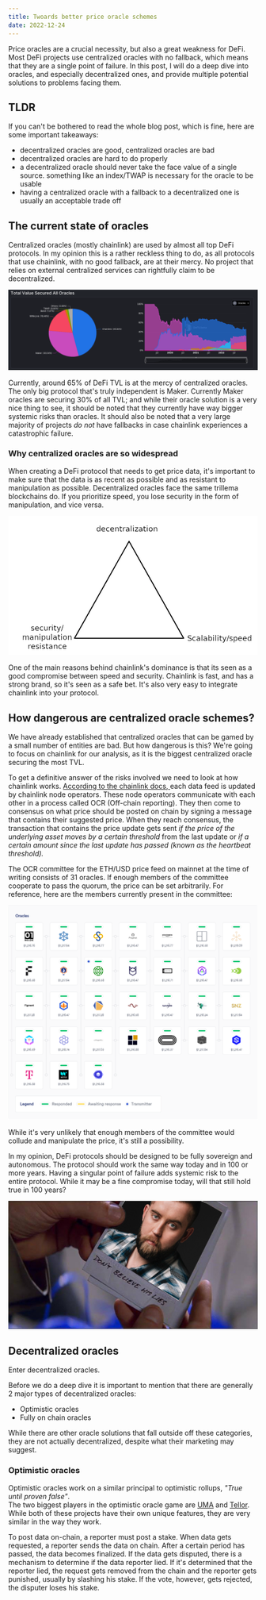 ```yaml
---
title: Twoards better price oracle schemes
date: 2022-12-24
---
```


Price oracles are a crucial necessity, but also a great weakness for DeFi. Most DeFi projects use centralized oracles
with no fallback, which means that they are a single point of failure. In this post, I will do a deep dive into oracles,
and especially decentralized ones, and provide multiple potential solutions to problems facing them.

## TLDR

If you can't be bothered to read the whole blog post, which is fine, here are some important takeaways:

- decentralized oracles are good, centralized oracles are bad
- decentralized oracles are hard to do properly
- a decentralized oracle should never take the face value of a single source. something like an index/TWAP is necessary
for the oracle to be usable
- having a centralized oracle with a fallback to a decentralized one is usually an acceptable trade off

## The current state of oracles

Centralized oracles (mostly chainlink) are used by almost all top DeFi protocols. In my opinion this is a
rather reckless thing to do, as all protocols that use chainlink, with no good fallback, are at their mercy. No project
that relies on external centralized services can rightfully claim to be decentralized.

![Breakdown of oracles by TVL.](./defilamaOracleTvl.png)

Currently, around 65% of DeFi TVL is at the mercy of centralized oracles. The only big protocol that's truly independent 
is Maker. Currently Maker oracles are securing 30% of all TVL; and while their oracle solution is a very nice 
thing to see, it should be noted that they currently have way bigger systemic risks than oracles. 
It should also be noted that a very large majority of projects *do not* have fallbacks in case 
chainlink experiences a catastrophic failure.

### Why centralized oracles are so widespread

When creating a DeFi protocol that needs to get price data, it's important to make sure that the data
is as recent as possible and as resistant to manipulation as possible. Decentralized oracles face the same trillema 
blockchains do. If you prioritize speed, you lose security in the form of manipulation, and vice versa.

![Oracle trillema](./trillema.png)

One of the main reasons behind chainlink's dominance is that its seen as a good compromise between speed and security.
Chainlink is fast, and has a strong brand, so it's seen as a safe bet. It's also very easy to integrate chainlink into
your protocol.

## How dangerous are centralized oracle schemes?

We have already established that centralized oracles that can be gamed by a small number of entities are bad. But how
dangerous is this? We're going to focus on chainlink for our analysis, as it is the biggest centralized oracle securing
the most TVL.   

To get a definitive answer of the risks involved we need to look at how chainlink works. 
[According to the chainlink docs, ](https://docs.chain.link/architecture-overview/architecture-decentralized-model/)
each data feed is updated by chainlink node operators. These node operators communicate with each other in a process 
called OCR (Off-chain reporting). They then come to consensus on what price should be posted on chain by signing a
message that contains their suggested price. When they reach consensus, the transaction that contains the price update
gets sent *if the price of the underlying asset moves by a certain threshold* from the last update or *if a certain amount
since the last update has passed (known as the heartbeat threshold).*  

The OCR committee for the ETH/USD price feed on mainnet at the time of writing consists of 31 oracles. If enough members
of the committee cooperate to pass the quorum, the price can be set arbitrarily. For reference, here are the members
currently present in the committee:

![committee](./committee.png) 

While it's very unlikely that enough members of the committee would collude and manipulate the price, it's still a
possibility.   

In my opinion, DeFi protocols should be designed to be fully sovereign and autonomous. The protocol should work the same
way today and in 100 or more years. Having a singular point of failure adds systemic risk to the entire protocol. 
While it may be a fine compromise today, will that still hold true in 100 years?

![big man](./sergey.png) 

## Decentralized oracles

Enter decentralized oracles.   

Before we do a deep dive it is important to mention that there are generally 2 major types of decentralized oracles:

- Optimistic oracles
- Fully on chain oracles

While there are other oracle solutions that fall outside off these categories, they are not actually decentralized, 
despite what their marketing may suggest.

### Optimistic oracles

Optimistic oracles work on a similar principal to optimistic rollups, *"True until proven false"*.   
The two biggest players in the optimistic oracle game are [UMA](https://umaproject.org) and [Tellor](https://tellor.io). 
While both of these projects have their own unique features, they are very similar in the way they work.  

To post data on-chain, a reporter must post a stake. When data gets requested, a reporter sends the data on chain. 
After a certain period has passed, the data becomes finalized. If the data gets disputed, there is a mechanism to
determine if the data reporter lied. If it's determined that the reporter lied, the request gets removed from the chain
and the reporter gets punished, usually by slashing his stake. If the vote, however, gets rejected, the disputer loses
his stake.